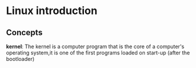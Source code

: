 # Linux introduction

## Concepts

**kernel**: The kernel is a computer program that is the core of a computer's operating system,it is one of the first programs loaded on start-up (after the bootloader)
